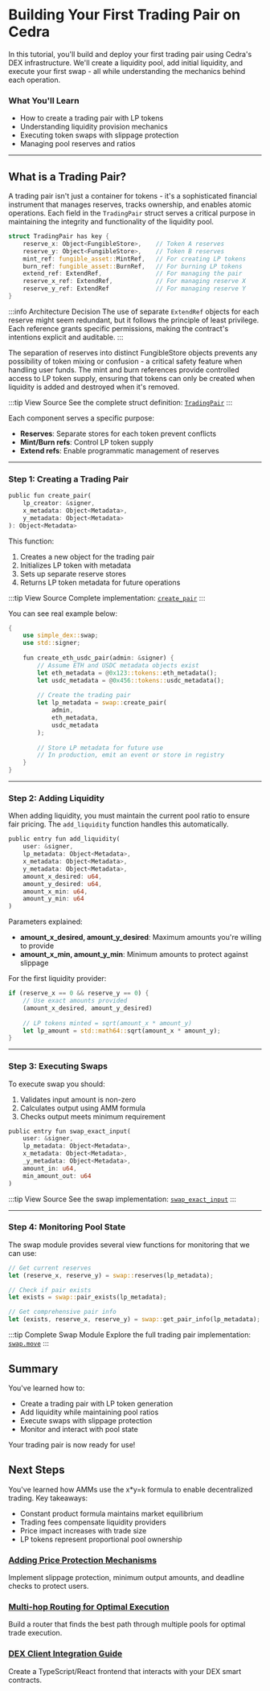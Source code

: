 # Building Your First Trading Pair on Cedra

In this tutorial, you'll build and deploy your first trading pair using Cedra's DEX infrastructure. We'll create a liquidity pool, add initial liquidity, and execute your first swap - all while understanding the mechanics behind each operation.

### What You'll Learn

- How to create a trading pair with LP tokens
- Understanding liquidity provision mechanics
- Executing token swaps with slippage protection
- Managing pool reserves and ratios

---

## What is a Trading Pair?

A trading pair isn't just a container for tokens - it's a sophisticated financial instrument that manages reserves, tracks ownership, and enables atomic operations. Each field in the `TradingPair` struct serves a critical purpose in maintaining the integrity and functionality of the liquidity pool.

```rust
struct TradingPair has key {
    reserve_x: Object<FungibleStore>,    // Token A reserves
    reserve_y: Object<FungibleStore>,    // Token B reserves
    mint_ref: fungible_asset::MintRef,   // For creating LP tokens
    burn_ref: fungible_asset::BurnRef,   // For burning LP tokens
    extend_ref: ExtendRef,               // For managing the pair
    reserve_x_ref: ExtendRef,            // For managing reserve X
    reserve_y_ref: ExtendRef             // For managing reserve Y
}
```

:::info Architecture Decision
The use of separate `ExtendRef` objects for each reserve might seem redundant, but it follows the principle of least privilege. Each reference grants specific permissions, making the contract's intentions explicit and auditable.
:::

The separation of reserves into distinct FungibleStore objects prevents any possibility of token mixing or confusion - a critical safety feature when handling user funds. The mint and burn references provide controlled access to LP token supply, ensuring that tokens can only be created when liquidity is added and destroyed when it's removed.

:::tip View Source
See the complete struct definition: [`TradingPair`](https://github.com/cedra-labs/move-contract-examples/blob/main/dex/sources/2-swap.move#L20-L28)
:::

Each component serves a specific purpose:
- **Reserves**: Separate stores for each token prevent conflicts
- **Mint/Burn refs**: Control LP token supply
- **Extend refs**: Enable programmatic management of reserves

---

### Step 1: Creating a Trading Pair


```rust
public fun create_pair(
    lp_creator: &signer, 
    x_metadata: Object<Metadata>, 
    y_metadata: Object<Metadata>
): Object<Metadata>
```

This function:
1. Creates a new object for the trading pair
2. Initializes LP token with metadata
3. Sets up separate reserve stores
4. Returns LP token metadata for future operations

:::tip View Source
Complete implementation: [`create_pair`](https://github.com/cedra-labs/move-contract-examples/blob/main/dex/sources/2-swap.move#L31-L71)
:::

You can see real example below:

```rust
{
    use simple_dex::swap;
    use std::signer;
    
    fun create_eth_usdc_pair(admin: &signer) {
        // Assume ETH and USDC metadata objects exist
        let eth_metadata = @0x123::tokens::eth_metadata();
        let usdc_metadata = @0x456::tokens::usdc_metadata();
        
        // Create the trading pair
        let lp_metadata = swap::create_pair(
            admin,
            eth_metadata,
            usdc_metadata
        );
        
        // Store LP metadata for future use
        // In production, emit an event or store in registry
    }
}
```
---

### Step 2: Adding Liquidity

When adding liquidity, you must maintain the current pool ratio to ensure fair pricing. The `add_liquidity` function handles this automatically.

```rust
public entry fun add_liquidity(
    user: &signer,
    lp_metadata: Object<Metadata>,
    x_metadata: Object<Metadata>,
    y_metadata: Object<Metadata>,
    amount_x_desired: u64,
    amount_y_desired: u64,
    amount_x_min: u64,
    amount_y_min: u64
)
```

Parameters explained:
- **amount_x_desired, amount_y_desired**: Maximum amounts you're willing to provide
- **amount_x_min, amount_y_min**: Minimum amounts to protect against slippage


For the first liquidity provider:
```rust
if (reserve_x == 0 && reserve_y == 0) {
    // Use exact amounts provided
    (amount_x_desired, amount_y_desired)
    
    // LP tokens minted = sqrt(amount_x * amount_y)
    let lp_amount = std::math64::sqrt(amount_x * amount_y);
}
```

---

### Step 3: Executing Swaps

To execute swap you should:
1. Validates input amount is non-zero
2. Calculates output using AMM formula
3. Checks output meets minimum requirement

```rust
public entry fun swap_exact_input(
    user: &signer,
    lp_metadata: Object<Metadata>,
    x_metadata: Object<Metadata>,
    _y_metadata: Object<Metadata>,
    amount_in: u64,
    min_amount_out: u64
)
```

:::tip View Source
See the swap implementation: [`swap_exact_input`](https://github.com/cedra-labs/move-contract-examples/blob/main/dex/sources/2-swap.move#L74-L103)
:::

---

### Step 4: Monitoring Pool State

The swap module provides several view functions for monitoring that we can use:

```rust
// Get current reserves
let (reserve_x, reserve_y) = swap::reserves(lp_metadata);

// Check if pair exists
let exists = swap::pair_exists(lp_metadata);

// Get comprehensive pair info
let (exists, reserve_x, reserve_y) = swap::get_pair_info(lp_metadata);
```

:::tip Complete Swap Module
Explore the full trading pair implementation: [`swap.move`](https://github.com/cedra-labs/move-contract-examples/blob/main/dex/sources/2-swap.move)
:::

## Summary

You've learned how to:
- Create a trading pair with LP token generation
- Add liquidity while maintaining pool ratios
- Execute swaps with slippage protection
- Monitor and interact with pool state

Your trading pair is now ready for use!

## Next Steps

You've learned how AMMs use the x*y=k formula to enable decentralized trading. Key takeaways:

- Constant product formula maintains market equilibrium
- Trading fees compensate liquidity providers
- Price impact increases with trade size
- LP tokens represent proportional pool ownership

### [Adding Price Protection Mechanisms](./price-protection)
Implement slippage protection, minimum output amounts, and deadline checks to protect users.

### [Multi-hop Routing for Optimal Execution](./multi-hop-routing)
Build a router that finds the best path through multiple pools for optimal trade execution.

### [DEX Client Integration Guide](./client-integration)
Create a TypeScript/React frontend that interacts with your DEX smart contracts.